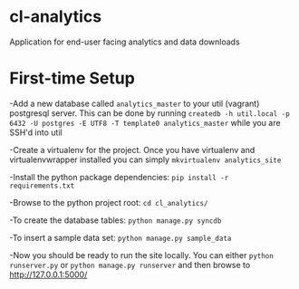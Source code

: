 cl-analytics
============

Application for end-user facing analytics and data downloads


First-time Setup
================

 -Add a new database called `analytics_master` to your util (vagrant) postgresql server. This can be done by running `createdb -h util.local -p 6432 -U postgres -E UTF8 -T template0 analytics_master` while you are SSH'd into util

 -Create a virtualenv for the project. Once you have virtualenv and virtualenvwrapper installed you can simply `mkvirtualenv analytics_site`

 -Install the python package dependencies: `pip install -r requirements.txt`

 -Browse to the python project root: `cd cl_analytics/`

 -To create the database tables: `python manage.py syncdb`

 -To insert a sample data set: `python manage.py sample_data`

 -Now you should be ready to run the site locally. You can either `python runserver.py` or `python manage.py runserver` and then browse to http://127.0.0.1:5000/
